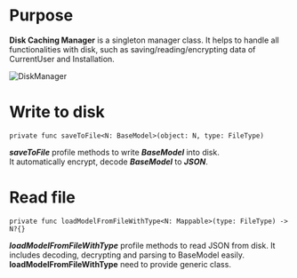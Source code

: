 # Purpose
**Disk Caching Manager** is a singleton manager class. It helps to handle all functionalities with disk, such as saving/reading/encrypting data of CurrentUser and Installation.

![DiskManager](https://farm6.staticflickr.com/5337/30227308971_cfeb4aef5c_o_d.jpg)
  
# Write to disk
    
    private func saveToFile<N: BaseModel>(object: N, type: FileType)   
     
***saveToFile*** profile methods to write ***BaseModel*** into disk.  
It automatically encrypt, decode ***BaseModel*** to ***JSON***.
  
# Read file
    
    private func loadModelFromFileWithType<N: Mappable>(type: FileType) -> N?{}    
    
***loadModelFromFileWithType*** profile methods to read JSON from disk. It includes decoding, decrypting and parsing to BaseModel easily.  
**loadModelFromFileWithType** need to provide generic class.